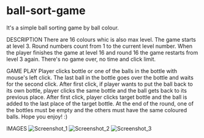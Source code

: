 # ball-sort-game
 It's a simple ball sorting game by ball colour.
 
DESCRIPTION
There are 16 colours whic is also max level. The game starts at level 3. Round numbers count from 1 to the current level number. When the player finishes the game at level 16 and round 16 the game restarts from level 3 again. There's no game over, no time and click limit. 

GAME PLAY
Player clicks bottle or one of the balls in the bottle with mouse's left click. The last ball in the bottle goes over the bottle and waits for the second click. After first click, if player wants to put the ball back to its own bottle, player clicks the same bottle and the ball gets back to its previous place. After first click, player clicks target bottle and the ball is added to the last place of the target bottle. At the end of the round, one of the bottles must be empty and the others must have the same coloured balls.
Hope you enjoy! :)

IMAGES
![Screenshot_1](https://user-images.githubusercontent.com/77590545/107747570-ae943500-6d28-11eb-88a4-a3a710740b10.png)
![Screenshot_2](https://user-images.githubusercontent.com/77590545/107747579-b2c05280-6d28-11eb-80c3-932d976d15d6.png)
![Screenshot_3](https://user-images.githubusercontent.com/77590545/107747588-b653d980-6d28-11eb-82e3-c908b0cd9744.png)
